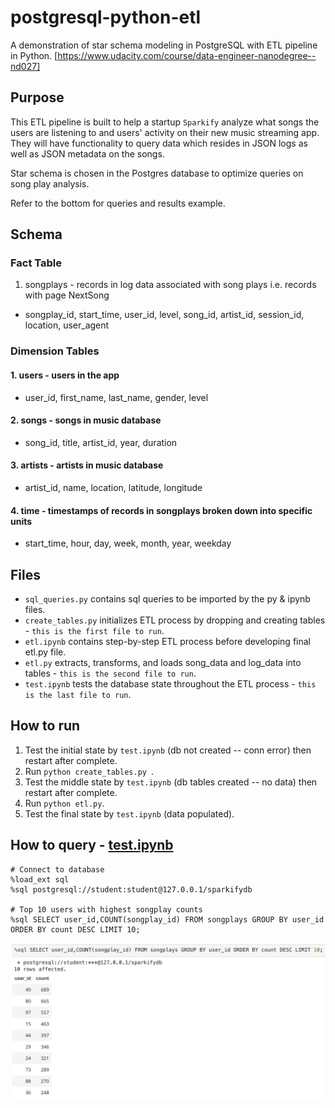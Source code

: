# postgresql-python-etl
A demonstration of star schema modeling in PostgreSQL with ETL pipeline in Python.
[https://www.udacity.com/course/data-engineer-nanodegree--nd027]

## Purpose

This ETL pipeline is built to help a startup `Sparkify` analyze what songs the users are listening to and users' activity on their new music streaming app. They will have functionality to query data which resides in JSON logs as well as JSON metadata on the songs.

Star schema is chosen in the Postgres database to optimize queries on song play analysis.

Refer to the bottom for queries and results example.

## Schema

### Fact Table
1. songplays - records in log data associated with song plays i.e. records with page NextSong
- songplay_id, start_time, user_id, level, song_id, artist_id, session_id, location, user_agent

### Dimension Tables
#### 1. users - users in the app
- user_id, first_name, last_name, gender, level
#### 2. songs - songs in music database
- song_id, title, artist_id, year, duration
#### 3. artists - artists in music database
- artist_id, name, location, latitude, longitude
#### 4. time - timestamps of records in songplays broken down into specific units
- start_time, hour, day, week, month, year, weekday

## Files
- `sql_queries.py` contains sql queries to be imported by the py & ipynb files.
- `create_tables.py` initializes ETL process by dropping and creating tables - `this is the first file to run`.
- `etl.ipynb` contains step-by-step ETL process before developing final etl.py file.
- `etl.py` extracts, transforms, and loads song_data and log_data into tables - `this is the second file to run`.
- `test.ipynb` tests the database state throughout the ETL process - `this is the last file to run`.

## How to run
1. Test the initial state by `test.ipynb` (db not created -- conn error) then restart after complete.
2. Run `python create_tables.py `.
3. Test the middle state by `test.ipynb` (db tables created -- no data) then restart after complete.
4. Run `python etl.py`.
5. Test the final state by `test.ipynb` (data populated).

## How to query - [test.ipynb](https://github.com/jadugnap/postgresql-python-etl/blob/master/test.ipynb)
```
# Connect to database
%load_ext sql
%sql postgresql://student:student@127.0.0.1/sparkifydb

# Top 10 users with highest songplay counts
%sql SELECT user_id,COUNT(songplay_id) FROM songplays GROUP BY user_id ORDER BY count DESC LIMIT 10;
```

![queries and results example](https://github.com/jadugnap/postgresql-python-etl/blob/master/postgresql-query-result.png)
